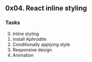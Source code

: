 ## 0x04. React inline styling
### Tasks
0. Inline styling
1. install Aphrodite
2. Conditionally applying style
3. Responsive design
4. Animation